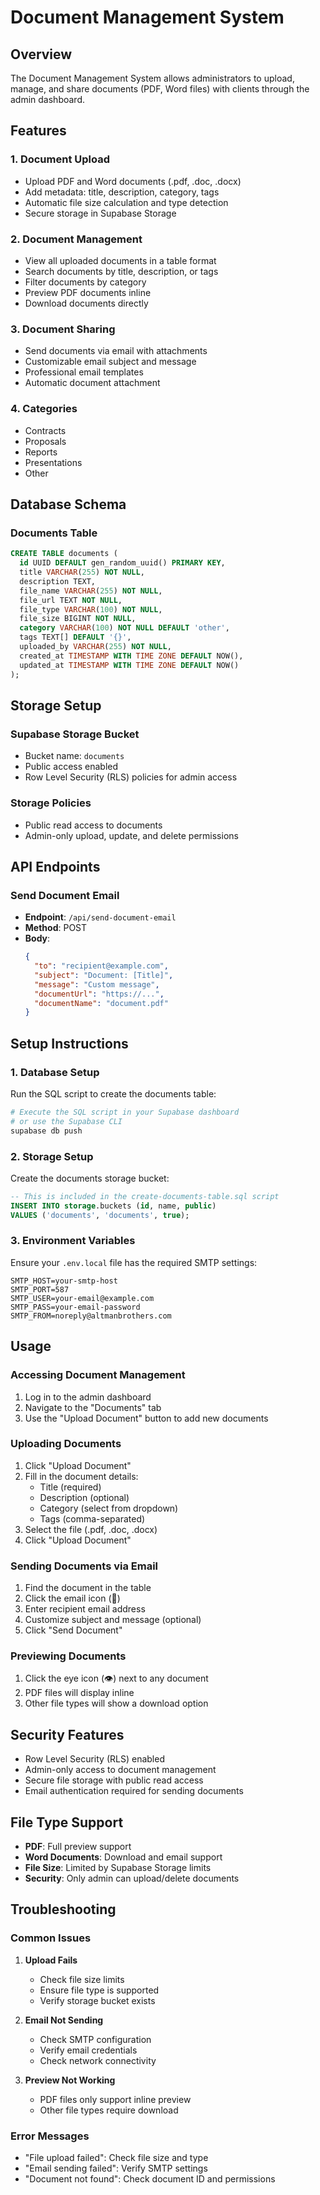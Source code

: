 # Document Management System

## Overview
The Document Management System allows administrators to upload, manage, and share documents (PDF, Word files) with clients through the admin dashboard.

## Features

### 1. Document Upload
- Upload PDF and Word documents (.pdf, .doc, .docx)
- Add metadata: title, description, category, tags
- Automatic file size calculation and type detection
- Secure storage in Supabase Storage

### 2. Document Management
- View all uploaded documents in a table format
- Search documents by title, description, or tags
- Filter documents by category
- Preview PDF documents inline
- Download documents directly

### 3. Document Sharing
- Send documents via email with attachments
- Customizable email subject and message
- Professional email templates
- Automatic document attachment

### 4. Categories
- Contracts
- Proposals
- Reports
- Presentations
- Other

## Database Schema

### Documents Table
```sql
CREATE TABLE documents (
  id UUID DEFAULT gen_random_uuid() PRIMARY KEY,
  title VARCHAR(255) NOT NULL,
  description TEXT,
  file_name VARCHAR(255) NOT NULL,
  file_url TEXT NOT NULL,
  file_type VARCHAR(100) NOT NULL,
  file_size BIGINT NOT NULL,
  category VARCHAR(100) NOT NULL DEFAULT 'other',
  tags TEXT[] DEFAULT '{}',
  uploaded_by VARCHAR(255) NOT NULL,
  created_at TIMESTAMP WITH TIME ZONE DEFAULT NOW(),
  updated_at TIMESTAMP WITH TIME ZONE DEFAULT NOW()
);
```

## Storage Setup

### Supabase Storage Bucket
- Bucket name: `documents`
- Public access enabled
- Row Level Security (RLS) policies for admin access

### Storage Policies
- Public read access to documents
- Admin-only upload, update, and delete permissions

## API Endpoints

### Send Document Email
- **Endpoint**: `/api/send-document-email`
- **Method**: POST
- **Body**:
  ```json
  {
    "to": "recipient@example.com",
    "subject": "Document: [Title]",
    "message": "Custom message",
    "documentUrl": "https://...",
    "documentName": "document.pdf"
  }
  ```

## Setup Instructions

### 1. Database Setup
Run the SQL script to create the documents table:
```bash
# Execute the SQL script in your Supabase dashboard
# or use the Supabase CLI
supabase db push
```

### 2. Storage Setup
Create the documents storage bucket:
```sql
-- This is included in the create-documents-table.sql script
INSERT INTO storage.buckets (id, name, public) 
VALUES ('documents', 'documents', true);
```

### 3. Environment Variables
Ensure your `.env.local` file has the required SMTP settings:
```env
SMTP_HOST=your-smtp-host
SMTP_PORT=587
SMTP_USER=your-email@example.com
SMTP_PASS=your-email-password
SMTP_FROM=noreply@altmanbrothers.com
```

## Usage

### Accessing Document Management
1. Log in to the admin dashboard
2. Navigate to the "Documents" tab
3. Use the "Upload Document" button to add new documents

### Uploading Documents
1. Click "Upload Document"
2. Fill in the document details:
   - Title (required)
   - Description (optional)
   - Category (select from dropdown)
   - Tags (comma-separated)
3. Select the file (.pdf, .doc, .docx)
4. Click "Upload Document"

### Sending Documents via Email
1. Find the document in the table
2. Click the email icon (📧)
3. Enter recipient email address
4. Customize subject and message (optional)
5. Click "Send Document"

### Previewing Documents
1. Click the eye icon (👁️) next to any document
2. PDF files will display inline
3. Other file types will show a download option

## Security Features

- Row Level Security (RLS) enabled
- Admin-only access to document management
- Secure file storage with public read access
- Email authentication required for sending documents

## File Type Support

- **PDF**: Full preview support
- **Word Documents**: Download and email support
- **File Size**: Limited by Supabase Storage limits
- **Security**: Only admin can upload/delete documents

## Troubleshooting

### Common Issues

1. **Upload Fails**
   - Check file size limits
   - Ensure file type is supported
   - Verify storage bucket exists

2. **Email Not Sending**
   - Check SMTP configuration
   - Verify email credentials
   - Check network connectivity

3. **Preview Not Working**
   - PDF files only support inline preview
   - Other file types require download

### Error Messages
- "File upload failed": Check file size and type
- "Email sending failed": Verify SMTP settings
- "Document not found": Check document ID and permissions 